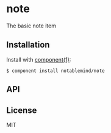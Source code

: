 
# note

  The basic note item

## Installation

  Install with [component(1)](http://component.io):

    $ component install notablemind/note

## API



## License

  MIT
